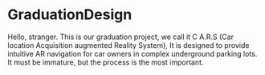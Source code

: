 # GraduationDesign
 Hello, stranger. This is our graduation project, we call it C A.R.S (Car location Acquisition augmented Reality System),  It is designed to provide intuitive AR navigation for car owners in complex underground parking lots.
 It must be immature, but the process is the most important.
